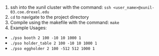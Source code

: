1. ssh into the xunil cluster with the command: `ssh <user_name>@xunil-03.coe.drexel.edu`
2. `cd` to navigate to the project directory
3. Compile using the makefile with the command: `make`
4. Example Usages:
- `./pso booth 2 100 -10 10 1000 1`
- `./pso holder_table 2 100 -10 10 1000 1`
- `./pso eggholder 2 100 -512 512 1000 1`

